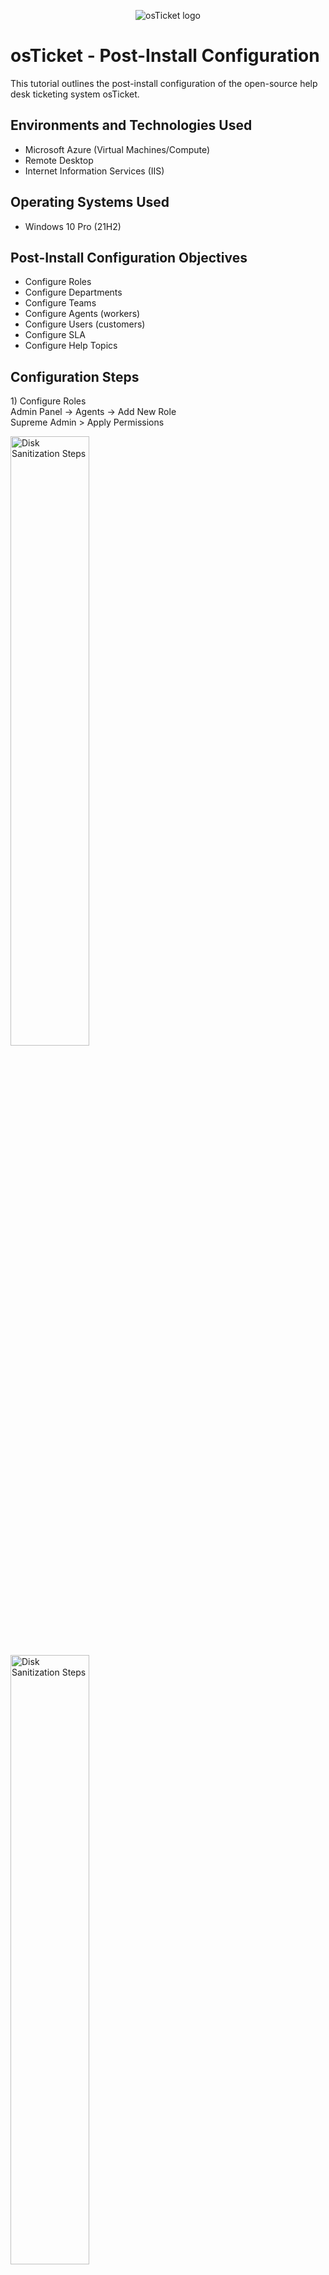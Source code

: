 <p align="center">
<img src="https://i.imgur.com/Clzj7Xs.png" alt="osTicket logo"/>
</p>

<h1>osTicket - Post-Install Configuration</h1>
This tutorial outlines the post-install configuration of the open-source help desk ticketing system osTicket.<br />

<h2>Environments and Technologies Used</h2>

- Microsoft Azure (Virtual Machines/Compute)
- Remote Desktop
- Internet Information Services (IIS)

<h2>Operating Systems Used </h2>

- Windows 10 Pro</b> (21H2)

<h2>Post-Install Configuration Objectives</h2>

- Configure Roles
- Configure Departments
- Configure Teams
- Configure Agents (workers)
- Configure Users (customers)
- Configure SLA
- Configure Help Topics

<h2>Configuration Steps</h2>

<p>
1) Configure Roles<br>
Admin Panel -> Agents -> Add New Role <br>
Supreme Admin > Apply Permissions
</p>
<p>
<img src="https://i.imgur.com/xGrbVKt.png" height="50%" width="50%" alt="Disk Sanitization Steps"/>
<img src="https://i.imgur.com/KDb4Z2i.png" height="50%" width="50%" alt="Disk Sanitization Steps"/>
</p>
<br />

<p>
2) Configure Departments<br>
Admin Panel -> Agents -> Add New Department<br>
- Add System Administrators<br>
</p>
<p>
<img src="https://i.imgur.com/NtoG6a3.png" height="70%" width="70%" alt="Disk Sanitization Steps"/><br>
<img src="https://imgur.com/yCuLEBl.png" height="40%" width="40%" alt="Disk Sanitization Steps"/>
</p>
<br />

<p>
3) Configure Teams<br>
Admin Panel -> Agents -> Teams<br>
Level I Support<br>
-Add Level II Support<br>
-Add Members (Employees)
</p>
<p>
<img src="https://i.imgur.com/6Psc8qK.png" height="70%" width="70%" alt="Disk Sanitization Steps"/>
<img src="https://i.imgur.com/tE7obLj.png" height="50%" width="50%" alt="Disk Sanitization Steps"/>
</p>
<br />

<p>
4) Allow anyone to create tickets<br>
Admin Panel -> Settings -> User Settings<br>
Registration Required: Require registration and login to create tickets<br>
</p>
<p>
<img src="https://i.imgur.com/hfSWK8m.png" height="50%" width="50%" alt="Disk Sanitization Steps"/>
</p>
<br />

<p>
5) Configure Agents (workers) <br>
Admin Panel -> Agents -> Add New Agent<br>
-Configure each agent's access and permission<br>
</p>
<p>
<img src="https://i.imgur.com/S6k3Axi.png" height="50%" width="50%" alt="Disk Sanitization Steps"/>
</p>
<br />

<p>
6) Configure Users (customers) <br>
Agent Panel -> Users -> Add User (Employees)
</p>
<p>
<img src="https://i.imgur.com/Cnm6nj3.png" height="50%" width="50%" alt="Disk Sanitization Steps"/>
</p>
<br />

<p>
7) Configure SLA (Service Level Agreements) *How fast a ticket should be answered<br>
Admin Panel -> Manage -> SLA <br>
*Sev-A (1 hour, 24/7) <br>
*Sev-B (4 hours, 24/7) <br>
*Sev-C (8 hours, business hours) <br>
</p>
<p>
<img src="https://i.imgur.com/j726jUo.png" height="50%" width="50%" alt="Disk Sanitization Steps"/>
<img src="https://i.imgur.com/l27dtfq.png" height="50%" width="50%" alt="Disk Sanitization Steps"/>
</p>
<br />

<p>
8) Configure Help Topics<br>
Admin Panel -> Manage -> Help Topics<br>
Add the following:<br>
-Business Critical Outage<br>
-Personal Computer Issues<br>
-Equipment Request<br>
-Password Reset<br>
</p>
<p>
<img src="https://i.imgur.com/ey8fmWe.png" height="70%" width="70%" alt="Disk Sanitization Steps"/>
</p>
<br />
